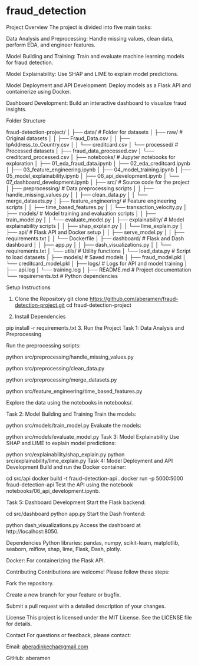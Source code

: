 # fraud_detection

Project Overview
The project is divided into five main tasks:

Data Analysis and Preprocessing: Handle missing values, clean data, perform EDA, and engineer features.

Model Building and Training: Train and evaluate machine learning models for fraud detection.

Model Explainability: Use SHAP and LIME to explain model predictions.

Model Deployment and API Development: Deploy models as a Flask API and containerize using Docker.

Dashboard Development: Build an interactive dashboard to visualize fraud insights.





Folder Structure














fraud-detection-project/
│
├── data/                         # Folder for datasets
│   ├── raw/                      # Original datasets
│   │   ├── Fraud_Data.csv
│   │   ├── IpAddress_to_Country.csv
│   │   └── creditcard.csv
│   └── processed/                # Processed datasets
│       ├── fraud_data_processed.csv
│       └── creditcard_processed.csv
│
├── notebooks/                    # Jupyter notebooks for exploration
│   ├── 01_eda_fraud_data.ipynb
│   ├── 02_eda_creditcard.ipynb
│   ├── 03_feature_engineering.ipynb
│   ├── 04_model_training.ipynb
│   ├── 05_model_explainability.ipynb
│   ├── 06_api_development.ipynb
│   └── 07_dashboard_development.ipynb
│
├── src/                          # Source code for the project
│   ├── preprocessing/            # Data preprocessing scripts
│   │   ├── handle_missing_values.py
│   │   ├── clean_data.py
│   │   └── merge_datasets.py
│   ├── feature_engineering/      # Feature engineering scripts
│   │   ├── time_based_features.py
│   │   └── transaction_velocity.py
│   ├── models/                   # Model training and evaluation scripts
│   │   ├── train_model.py
│   │   └── evaluate_model.py
│   ├── explainability/           # Model explainability scripts
│   │   ├── shap_explain.py
│   │   └── lime_explain.py
│   ├── api/                      # Flask API and Docker setup
│   │   ├── serve_model.py
│   │   ├── requirements.txt
│   │   └── Dockerfile
│   ├── dashboard/                # Flask and Dash dashboard
│   │   ├── app.py
│   │   ├── dash_visualizations.py
│   │   └── requirements.txt
│   └── utils/                    # Utility functions
│       └── load_data.py          # Script to load datasets
│
├── models/                       # Saved models
│   ├── fraud_model.pkl
│   └── creditcard_model.pkl
│
├── logs/                         # Logs for API and model training
│   ├── api.log
│   └── training.log
│
├── README.md                     # Project documentation
└── requirements.txt              # Python dependencies


























































































Setup Instructions
1. Clone the Repository
git clone https://github.com/aberamen/fraud-detection-project.git
cd fraud-detection-project








3. Install Dependencies

pip install -r requirements.txt
3. Run the Project
Task 1: Data Analysis and Preprocessing







Run the preprocessing scripts:


python src/preprocessing/handle_missing_values.py

python src/preprocessing/clean_data.py

python src/preprocessing/merge_datasets.py

python src/feature_engineering/time_based_features.py

Explore the data using the notebooks in notebooks/.

Task 2: Model Building and Training
Train the models:


python src/models/train_model.py
Evaluate the models:


python src/models/evaluate_model.py
Task 3: Model Explainability
Use SHAP and LIME to explain model predictions:


python src/explainability/shap_explain.py
python src/explainability/lime_explain.py
Task 4: Model Deployment and API Development
Build and run the Docker container:


cd src/api
docker build -t fraud-detection-api .
docker run -p 5000:5000 fraud-detection-api
Test the API using the notebook notebooks/06_api_development.ipynb.

Task 5: Dashboard Development
Start the Flask backend:


cd src/dashboard
python app.py
Start the Dash frontend:


python dash_visualizations.py
Access the dashboard at http://localhost:8050.

Dependencies
Python libraries: pandas, numpy, scikit-learn, matplotlib, seaborn, mlflow, shap, lime, Flask, Dash, plotly.

Docker: For containerizing the Flask API.

Contributing
Contributions are welcome! Please follow these steps:

Fork the repository.

Create a new branch for your feature or bugfix.

Submit a pull request with a detailed description of your changes.

License
This project is licensed under the MIT License. See the LICENSE file for details.

Contact
For questions or feedback, please contact:

 Email: aberadinkecha@gmail.com 

GitHub: aberamen
